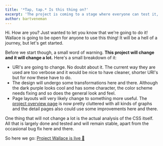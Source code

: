 ```yaml
---
title: '*Tap, tap.* Is this thing on?'
excerpt: 'The project is coming to a stage where everyone can test it, but a fair warning: it is still unstable!'
author: bartveneman
---
```


Hi. How are you? Just wanted to let you know that we're going to do it! Wallace is going to be open for anyone to use this thing! It will be a hell of a journey, but let's get started.

Before we start though, a small word of warning. **This project will change and it will change a lot.** Here's a small breakdown of it:

- URI's are going to change. No doubt about it. The current way they are used are too verbose and it would be nice to have cleaner, shorter URI's but for now these have to do.
- The design will undergo some transformations here and there. Although the dark purple looks cool and has some character, the color scheme needs fixing and so does the general look and feel.
- Page layouts will very likely change to something more useful. The [project overview page](https://www.projectwallace.com/bartveneman/project-wallace) is now pretty cluttered with all kinds of graphs and the detail pages also could use some improvements here and there.

One thing that will not change a lot is the actual analysis of the CSS itself. All that is largely done and tested and will remain stable, apart from the occasional bug fix here and there.

So here we go: [Project Wallace is live 🎉](https://www.projectwallace.com)
